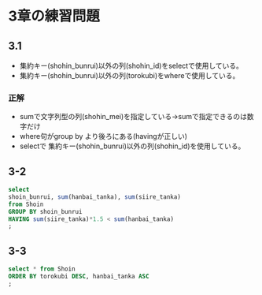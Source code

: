 # 3章の練習問題

## 3.1

- 集約キー(shohin_bunrui)以外の列(shohin_id)をselectで使用している。
- 集約キー(shohin_bunrui)以外の列(torokubi)をwhereで使用している。

### 正解

- sumで文字列型の列(shohin_mei)を指定している→sumで指定できるのは数字だけ
- where句がgroup by より後ろにある(havingが正しい)
- selectで 集約キー(shohin_bunrui)以外の列(shohin_id)を使用している。

## 3-2

```SQL
select
shoin_bunrui, sum(hanbai_tanka), sum(siire_tanka)
from Shoin
GROUP BY shoin_bunrui
HAVING sum(siire_tanka)*1.5 < sum(hanbai_tanka)
;
```

## 3-3

```SQL
select * from Shoin
ORDER BY torokubi DESC, hanbai_tanka ASC
;
```
